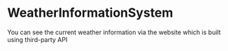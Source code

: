 # WeatherInformationSystem
You can see the current weather information via the website which is built using third-party API
